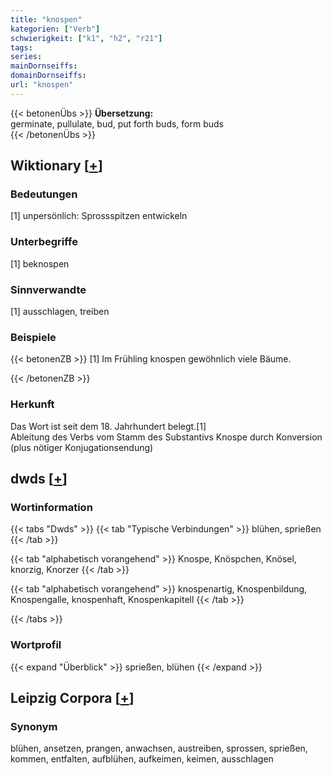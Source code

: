 ```yaml
---
title: "knospen"
kategorien: ["Verb"]
schwierigkeit: ["k1", "h2", "r21"]
tags:
series:
mainDornseiffs:
domainDornseiffs:
url: "knospen"
---
```


{{< betonenÜbs >}}
**Übersetzung:**  
germinate, pullulate, bud, put forth  buds, form buds  
{{< /betonenÜbs >}}

## Wiktionary [[+](https://de.wiktionary.org/wiki/knospen)]

### Bedeutungen
[1] unpersönlich: Sprossspitzen entwickeln  

### Unterbegriffe
[1] beknospen  

### Sinnverwandte
[1] ausschlagen, treiben  

### Beispiele
{{< betonenZB >}}
[1] Im Frühling knospen gewöhnlich viele Bäume.  

{{< /betonenZB >}}
### Herkunft
Das Wort ist seit dem 18. Jahrhundert belegt.[1]  
Ableitung des Verbs vom Stamm des Substantivs Knospe durch Konversion (plus nötiger Konjugationsendung)  



## dwds [[+](https://www.dwds.de/wb/knospen)]

### Wortinformation
{{< tabs "Dwds" >}}
{{< tab "Typische Verbindungen" >}}
blühen, sprießen
{{< /tab >}}

{{< tab "alphabetisch vorangehend" >}}
Knospe, Knöspchen, Knösel, knorzig, Knorzer
{{< /tab >}}

{{< tab "alphabetisch vorangehend" >}}
knospenartig, Knospenbildung, Knospengalle, knospenhaft, Knospenkapitell
{{< /tab >}}

{{< /tabs >}}

### Wortprofil
{{< expand "Überblick" >}} sprießen, blühen {{< /expand >}}

## Leipzig Corpora [[+](https://corpora.uni-leipzig.de/en/res?word=knospen&corpusId=deu_newscrawl-public_2018)]


### Synonym
blühen, ansetzen, prangen, anwachsen, austreiben, sprossen, sprießen, kommen, entfalten, aufblühen, aufkeimen, keimen, ausschlagen

